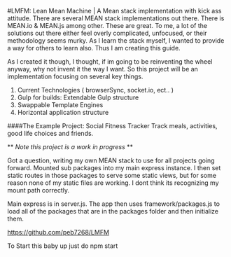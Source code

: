 #LMFM: Lean Mean 	 Machine | A Mean stack implementation with kick ass attitude.
There are several MEAN stack implementations out there. There is MEAN.io & MEAN.js among other.
These are great. To me, a lot of the solutions out there either feel overly complicated, unfocused, 
or their methodology seems murky. As I learn the stack myself, I wanted to provide a way for others to learn also. Thus I am creating this guide. 

As I created it though, I thought, if im going to be reinventing the wheel anyway, why not invent it the way I want.
So this project will be an implementation focusing on several key things.  

1. Current Technologies ( browserSync, socket.io, ect.. )
2. Gulp for builds: Extendable Gulp structure
3. Swappable Template Engines
4. Horizontal application structure

####The Example Project: Social Fitness Tracker
Track meals, activities, good life choices and friends.

** *Note this project is a work in progress* **

Got a question, writing my own MEAN stack to use for all projects going forward. 
Mounted sub packages into my main express instance. I then set static routes in those packages
to serve some static views, but for some reason none of my static files are working. I dont think its 
recognizing my mount path correctly.

Main express is in server.js. The app then uses framework/packages.js to load all of the packages that are in the packages folder and then initialize them. 

https://github.com/peb7268/LMFM


To Start this baby up just do npm start